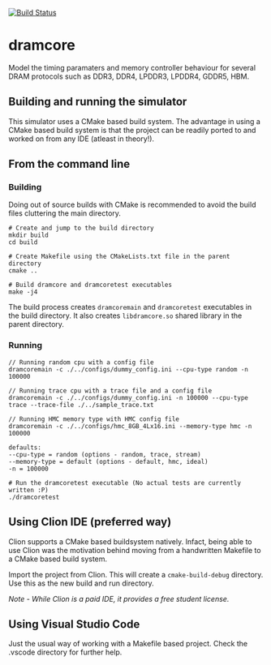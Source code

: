 [![Build Status](https://travis-ci.com/dhiraj113/dramcore.svg?token=xHbe7A99ENsj18UyEG7m&branch=master)](https://travis-ci.com/dhiraj113/dramcore)


# dramcore
Model the timing paramaters and memory controller behaviour for several DRAM protocols such as DDR3, DDR4, LPDDR3, LPDDR4, GDDR5, HBM.


## Building and running the simulator
This simulator uses a CMake based build system. The advantage in using a CMake based build system is that the project can be readily
ported to and worked on from any IDE (atleast in theory!).

## From the command line

### Building
Doing out of source builds with CMake is recommended to avoid the build files cluttering the main directory.

```
# Create and jump to the build directory
mkdir build 
cd build

# Create Makefile using the CMakeLists.txt file in the parent directory
cmake ..

# Build dramcore and dramcoretest executables
make -j4

```

The build process creates `dramcoremain` and `dramcoretest` executables in the build directory.
It also creates `libdramcore.so` shared library in the parent directory. 


### Running

```
// Running random cpu with a config file
dramcoremain -c ./../configs/dummy_config.ini --cpu-type random -n 100000 

// Running trace cpu with a trace file and a config file
dramcoremain -c ./../configs/dummy_config.ini -n 100000 --cpu-type trace --trace-file ./../sample_trace.txt

// Running HMC memory type with HMC config file
dramcoremain -c ./../configs/hmc_8GB_4Lx16.ini --memory-type hmc -n 100000

defaults:
--cpu-type = random (options - random, trace, stream)
--memory-type = default (options - default, hmc, ideal)
-n = 100000

# Run the dramcoretest executable (No actual tests are currently written :P)
./dramcoretest

```

## Using Clion IDE (preferred way)
Clion supports a CMake based buildsystem natively. Infact, being able to use Clion was the motivation behind moving
from a handwritten Makefile to a CMake based build system.

Import the project from Clion. This will create a `cmake-build-debug` directory. Use this as the new build
and run directory.


*Note - While Clion is a paid IDE, it provides a free student license.*


## Using Visual Studio Code
Just the usual way of working with a Makefile based project. Check the .vscode directory for further help.
